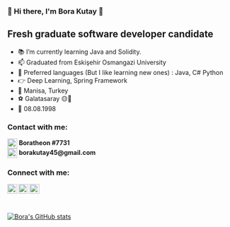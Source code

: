 ### 👋 Hi there, I'm Bora Kutay 👋

## Fresh graduate software developer candidate

- 📚 I’m currently learning Java and Solidity.
- 📫 Graduated from Eskişehir Osmangazi University
- 🚀 Preferred languages (But I like learning new ones) : Java, C# Python
- 👉 Deep Learning, Spring Framework
- 🚩 Manisa, Turkey
- ⚽ Galatasaray 🟡🔴
- 🎂 08.08.1998

### Contact with me:
<div><img align="center" alt="borakutay | Discord" width="22px" src="https://cdn.jsdelivr.net/npm/simple-icons@v3/icons/discord.svg" /> <b> Boratheon #7731</b> </div>
<div><img align="center" alt="borakutay | Gmail" width="22px" src="https://cdn.jsdelivr.net/npm/simple-icons@v3/icons/gmail.svg" /> <b> borakutay45@gmail.com </b> </div>

### Connect with me:
<a href="https://open.spotify.com/user/11139144446?si=1dcbc8af14c148fa" target="blank"><img align="left" alt="borakutay | Spotify" width="22px" src="https://cdn.jsdelivr.net/npm/simple-icons@v3/icons/spotify.svg" />
<a href="https://linkedin.com/in/borakeskinoglu" target="blank"> <img align="left" alt="borakutay | LinkedIn" width="22px" src="https://cdn.jsdelivr.net/npm/simple-icons@v3/icons/linkedin.svg" />
<a href="https://www.instagram.com/boraakutay/" target="blank"> <img align="left" alt="borakutay | Instagram" width="22px" src="https://cdn.jsdelivr.net/npm/simple-icons@v3/icons/instagram.svg" />

<br>
<br>
<br>
           
  
[![Bora's GitHub stats](https://github-readme-stats.vercel.app/api?username=BoraKutay)](https://github.com/anuraghazra/github-readme-stats)
